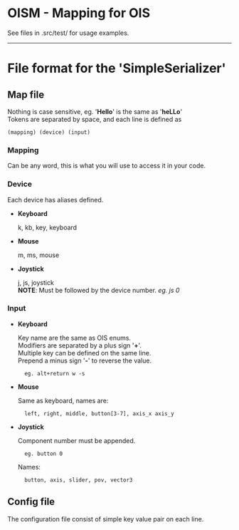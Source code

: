 OISM - Mapping for OIS  
===

See files in .src/test/ for usage examples.

---

File format for the 'SimpleSerializer'  
===

Map file 
---

Nothing is case sensitive, eg. '**Hello**' is the same as '**heLLo**'  
Tokens are separated by space, and each line is defined as  
    
    (mapping) (device) (input)  

### Mapping
Can be any word, this is what you will use to access it in your code.

### Device

Each device has aliases defined.  

* **Keyboard**  

    k, kb, key, keyboard  

* **Mouse**  

    m, ms, mouse 

* **Joystick**  

    j, js, joystick  
    **NOTE**: Must be followed by the device number. *eg. js 0*  

### Input

* **Keyboard**  

    Key name are the same as OIS enums.  
    Modifiers are separated by a plus sign '**+**'.  
    Multiple key can be defined on the same line.  
    Prepend a minus sign '**-**' to reverse the value.   

        eg. alt+return w -s  

* **Mouse**  

    Same as keyboard, names are:  

        left, right, middle, button[3-7], axis_x axis_y  

* **Joystick**  

    Component number must be appended.  

        eg. button 0  

    Names:
        
        button, axis, slider, pov, vector3  

Config file  
---

The configuration file consist of simple key value pair on each line.
